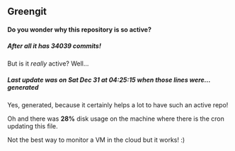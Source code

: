 ## Greengit

#### Do you wonder why this repository is so active?

##### After all it has 34039 commits!

But is it *really* active? Well...

##### Last update was on Sat Dec 31 at 04:25:15 when those lines were... generated

Yes, generated, because it certainly helps a lot to have such an active repo!

Oh and there was **28%** disk usage on the machine
where there is the cron updating this file.

Not the best way to monitor a VM in the cloud but it works! :)
